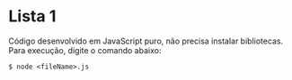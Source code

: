 # Lista 1

Código desenvolvido em JavaScript puro, não precisa instalar bibliotecas.    
Para execução, digite o comando abaixo:

~~~shellscript
$ node <fileName>.js
~~~
